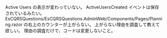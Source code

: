 Active Users の表示が変わっていない。
ActiveUsersCreated イベントは保存されているみたい。
EsCQRSQuestions/EsCQRSQuestions.AdminWeb/Components/Pages/Planning.razor の右上のカウンターが上がらない。
上がらない理由を調査して教えて欲しい。
理由の調査だけで、コードは変更しないこと。

